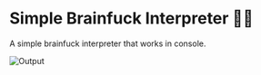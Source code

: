 # Simple Brainfuck Interpreter 🧠🍆
A simple brainfuck interpreter that works in console.

![Output](https://github.com/A713F3/Brainfuck_Interpreter/blob/master/img/img.png)